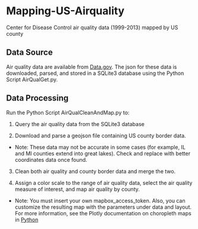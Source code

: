 # Mapping-US-Airquality
Center for Disease Control air quality data (1999-2013) mapped by US county

## Data Source
Air quality data are available from [Data.gov](https://data.cdc.gov/api/views/cjae-szjv/rows.json?accessType=DOWNLOAD). The json for these data is downloaded, parsed, and stored in a SQLite3 database using the Python Script AirQualGet.py. 

## Data Processing
Run the Python Script AirQualCleanAndMap.py to:

1. Query the air quality data from the SQLite3 database

2. Download and parse a geojson file containing US county border data. 

* Note: These data may not be accurate in some cases (for example, IL and MI counties extend into great lakes). Check and replace with better coordinates data once found.

3. Clean both air quality and county border data and merge the two.

4. Assign a color scale to the range of air quality data, select the air quality measure of interest, and map air quality by county.

* Note: You must insert your own mapbox_access_token. Also, you can customize the resulting map with the parameters under data and layout. For more information, see the Plotly documentation on choropleth maps in [Python](https://plot.ly/python/choropleth-maps/)
